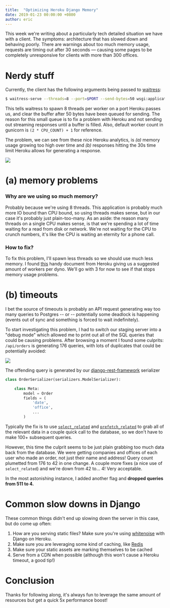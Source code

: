 ```yaml
---
title:  "Optimizing Heroku Django Memory"
date: 2019-01-23 00:00:00 +0800
author: eric
---
```



This week we're writing about a particularly tech detailed situation we have with a client. The symptoms:
architecture that has slowed down and behaving poorly. There are warnings about too much memory usage,
requests are timing out after 30 seconds &mdash; causing some pages to be completely unresponsive for
clients with more than 300 offices.


<!--more-->


# Nerdy stuff

Currently, the client has the following arguments being passed to [waitress](https://docs.pylonsproject.org/projects/waitress/en/latest/):

```bash
$ waitress-serve --threads=8 --port=$PORT --send-bytes=50 wsgi:application
```


This tells waitress to spawn 8 threads per worker on a port Heroku passes us, and clear the buffer after
50 bytes have been queued for sending. The reason
for this small queue is to fix a problem with Heroku and not sending out streaming responses until
a buffer is filled. Also, default worker count in gunicorn is `(2 * CPU_COUNT) + 1` for reference.

The problem, we can see from these nice Heroku analytics, is *(a)* memory usage growing too high over time
and *(b)* responses hitting the 30s time limit Heroku allows for generating a response.

<img src="/assets/images/articles/heroku_memory_1.png" class="img-bordered">

# (a) memory problems

### Why are we using so much memory?

Probably because we're using 8 threads. This application is probably much more IO bound than CPU bound, so
using threads makes sense, but in our case it's probably just plain-too-many. As an aside: the reason many threads on a
single CPU makes sense, is that we're spending a lot of time waiting for a read from disk or network. We're not waiting
for the CPU to crunch numbers, it's like the CPU is waiting an eternity for a phone call.

### How to fix?

To fix this problem, I'll spawn less threads so we should use much less memory. I found [this](https://devcenter.heroku.com/articles/optimizing-dyno-usage#python)
handy document from Heroku giving us a suggested amount of workers per dyno. We'll go with 3 for now to see
if that stops memory usage problems.



# (b) timeouts

I bet the source of timeouts is probably an API request generating way too many queries to Postgres -- or -- potentially
some deadlock is happening (events out of sync and something is forced to wait indefinitely).

To start investigating this problem, I had to switch our staging server into a "debug mode" which allowed me to print out
all of the SQL queries that could be causing problems. After browsing a moment I found some culprits: `/api/orders` is generating
176 queries, with lots of duplicates that could be potentially avoided:

<img src="/assets/images/articles/heroku_memory_2.png" class="img-bordered">

The offending query is generated by our [django-rest-framework](https://www.django-rest-framework.org/) serializer

```python
class OrderSerializer(serializers.ModelSerializer):

    class Meta:
        model = Order
        fields = (
            'date',
            'office',
            ...
        )
```

Typically the fix is to use [`select_related`](https://docs.djangoproject.com/en/2.1/ref/models/querysets/#select-related) and
 [`prefetch_related`](https://docs.djangoproject.com/en/2.1/ref/models/querysets/#prefetch-related)
 to grab all of the relevant data in a couple quick call to the database,
so we don't have to make 100+ subsequent queries.

However, this time the culprit seems to be just plain grabbing too much data back from the database. We were getting companies and
offices of each user who made an order, not just their name and address! Query count plumetted from 176 to 42 in one change. A
couple more fixes (a nice use of `select_related`) and we're down from 42 to... 4! Very acceptable.

In the most astonishing instance, I added another flag and **dropped queries from 511 to 4.**


# Common slow downs in Django

These common things didn't end up slowing down the server in this case, but do come up often:

1. How are you serving static files? Make sure you're using [whitenoise](http://whitenoise.evans.io/en/stable/) with Django on Heroku.
2. Make sure you are leveraging some kind of caching, like [Redis](https://redis.io/)
3. Make sure your static assets are marking themselves to be cached
4. Serve from a CDN when possible (although this won't cause a Heroku timeout, a good tip!)


# Conclusion

Thanks for following along, it's always fun to leverage the same amount of resources but get a quick 5x performance boost!
